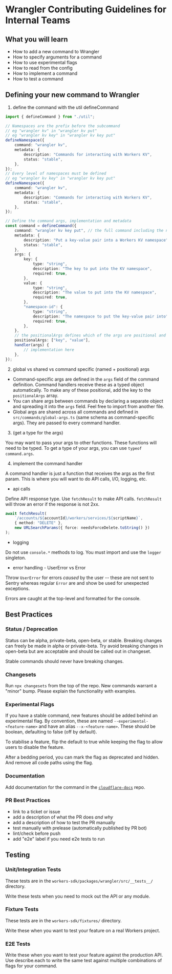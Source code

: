 # Wrangler Contributing Guidelines for Internal Teams

## What you will learn

- How to add a new command to Wrangler
- How to specify arguments for a command
- How to use experimental flags
- How to read from the config
- How to implement a command
- How to test a command

## Defining your new command to Wrangler

1. define the command with the util defineCommand

```ts
import { defineCommand } from "./util";

// Namespaces are the prefix before the subcommand
// eg "wrangler kv" in "wrangler kv put"
// eg "wrangler kv key" in "wrangler kv key put"
defineNamespace({
	command: "wrangler kv",
	metadata: {
		description: "Commands for interacting with Workers KV",
		status: "stable",
	},
});
// Every level of namespaces must be defined
// eg "wrangler kv key" in "wrangler kv key put"
defineNamespace({
	command: "wrangler kv",
	metadata: {
		description: "Commands for interacting with Workers KV",
		status: "stable",
	},
});

// Define the command args, implementation and metadata
const command = defineCommand({
	command: "wrangler kv key put", // the full command including the namespace
	metadata: {
		description: "Put a key-value pair into a Workers KV namespace",
		status: "stable",
	},
	args: {
		key: {
			type: "string",
			description: "The key to put into the KV namespace",
			required: true,
		},
		value: {
			type: "string",
			description: "The value to put into the KV namespace",
			required: true,
		},
		"namespace-id": {
			type: "string",
			description: "The namespace to put the key-value pair into",
			required: true,
		},
	},
	// the positionalArgs defines which of the args are positional and in what order
	positionalArgs: ["key", "value"],
	handler(args) {
		// implementation here
	},
});
```

2. global vs shared vs command specific (named + positional) args

- Command-specific args are defined in the `args` field of the command definition. Command handlers receive these as a typed object automatically. To make any of these positional, add the key to the `positionalArgs` array.
- You can share args between commands by declaring a separate object and spreading it into the `args` field. Feel free to import from another file.
- Global args are shared across all commands and defined in `src/commands/global-args.ts` (same schema as command-specific args). They are passed to every command handler.

3. (get a type for the args)

You may want to pass your args to other functions. These functions will need to be typed. To get a type of your args, you can use `typeof command.args`.

4. implement the command handler

A command handler is just a function that receives the args as the first param. This is where you will want to do API calls, I/O, logging, etc.

- api calls

Define API response type. Use `fetchResult` to make API calls. `fetchResult` will throw an error if the response is not 2xx.

```ts
await fetchResult(
	`/accounts/${accountId}/workers/services/${scriptName}`,
	{ method: "DELETE" },
	new URLSearchParams({ force: needsForceDelete.toString() })
);
```

- logging

Do not use `console.*` methods to log. You must import and use the `logger` singleton.

- error handling - UserError vs Error

Throw `UserError` for errors _caused_ by the user -- these are not sent to Sentry whereas regular `Error` are and show be used for unexpected exceptions.

Errors are caught at the top-level and formatted for the console.

## Best Practices

### Status / Deprecation

Status can be alpha, private-beta, open-beta, or stable. Breaking changes can freely be made in alpha or private-beta. Try avoid breaking changes in open-beta but are acceptable and should be called out in changeset.

Stable commands should never have breaking changes.

### Changesets

Run `npx changesets` from the top of the repo. New commands warrant a "minor" bump. Please explain the functionality with examples.

### Experimental Flags

If you have a stable command, new features should be added behind an experimental flag. By convention, these are named `--experimental-<feature-name>` and have an alias `--x-<feature-name>`. These should be boolean, defaulting to false (off by default).

To stabilise a feature, flip the default to true while keeping the flag to allow users to disable the feature.

After a bedding period, you can mark the flag as deprecated and hidden. And remove all code paths using the flag.

### Documentation

Add documentation for the command in the [`cloudflare-docs`](https://github.com/cloudflare/cloudflare-docs) repo.

### PR Best Practices

- link to a ticket or issue
- add a description of what the PR does _and why_
- add a description of how to test the PR manually
- test manually with prelease (automatically published by PR bot)
- lint/check before push
- add "e2e" label if you need e2e tests to run

## Testing

### Unit/Integration Tests

These tests are in the `workers-sdk/packages/wrangler/src/__tests__/` directory.

Write these tests when you need to mock out the API or any module.

### Fixture Tests

These tests are in the `workers-sdk/fixtures/` directory.

Write these when you want to test your feature on a real Workers project.

### E2E Tests

Write these when you want to test your feature against the production API. Use describe.each to write the same test against multiple combinations of flags for your command.
